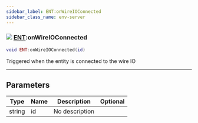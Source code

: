 ```yaml
---
sidebar_label: ENT:onWireIOConnected
sidebar_class_name: env-server
---
```


### ![](/img/wiki/server.png) [ENT](../ent/README.md):onWireIOConnected

```lua
void ENT:onWireIOConnected(id)
```

Triggered when the entity is connected to the wire IO<br/>

-----------------
## Parameters

| Type   | Name | Description | Optional |
| ------ | ---- | ----------- | -------: |
| string | id | No description |   |
